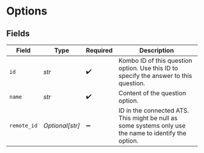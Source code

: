 # Options


## Fields

| Field                                                                                                 | Type                                                                                                  | Required                                                                                              | Description                                                                                           |
| ----------------------------------------------------------------------------------------------------- | ----------------------------------------------------------------------------------------------------- | ----------------------------------------------------------------------------------------------------- | ----------------------------------------------------------------------------------------------------- |
| `id`                                                                                                  | *str*                                                                                                 | :heavy_check_mark:                                                                                    | Kombo ID of this question option. Use this ID to specify the answer to this question.                 |
| `name`                                                                                                | *str*                                                                                                 | :heavy_check_mark:                                                                                    | Content of the question option.                                                                       |
| `remote_id`                                                                                           | *Optional[str]*                                                                                       | :heavy_minus_sign:                                                                                    | ID in the connected ATS. This might be null as some systems only use the name to identify the option. |